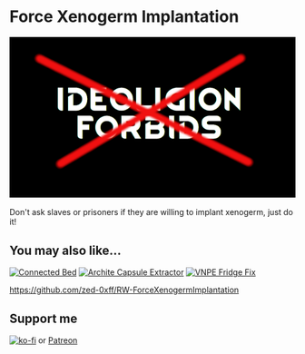 # Force Xenogerm Implantation
[![Force Xenogerm Implantation](About/Preview.png)](https://steamcommunity.com/sharedfiles/filedetails/?id=2958300354)

Don't ask slaves or prisoners if they are willing to implant xenogerm, just do it!

## You may also like...

[![Connected Bed](https://steamuserimages-a.akamaihd.net/ugc/2031728856453754835/D013215D765753603B6F287EABA65E4987943552/?imw=268&imh=151&ima=fit&impolicy=Letterbox)](https://steamcommunity.com/sharedfiles/filedetails/?id=2957904090)
[![Archite Capsule Extractor](https://steamuserimages-a.akamaihd.net/ugc/2031731300509110720/A4105FE6646E0269354C062D3277E1D473F42AA0/?imw=268&imh=151&ima=fit&impolicy=Letterbox)](https://steamcommunity.com/sharedfiles/filedetails/?id=2959446434)
[![VNPE Fridge Fix](https://steamuserimages-a.akamaihd.net/ugc/2031730758748002449/60775C5C148E58CDA4F19B6E4571A778A86A9FF9/?imw=268&imh=151&ima=fit&impolicy=Letterbox)](https://steamcommunity.com/sharedfiles/filedetails/?id=2976541719)

https://github.com/zed-0xff/RW-ForceXenogermImplantation

## Support me

[![ko-fi](https://i.imgur.com/Utx6OIH.png)](https://ko-fi.com/K3K81Z3W5) or [Patreon](https://www.patreon.com/zed_0xff)
